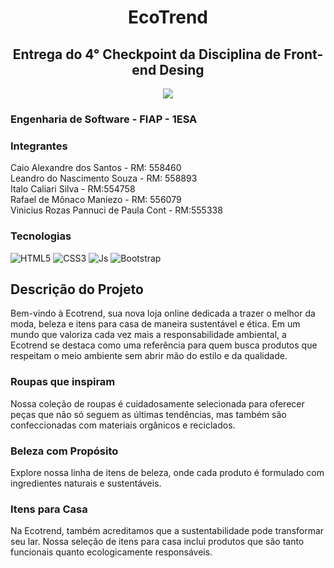 <h1 align="center">EcoTrend</h1>

<h2 align="center">Entrega do 4° Checkpoint da Disciplina de Front-end Desing</h2>

<div align="center">
  <img src="images/logo_b.jpeg">
</div>

### Engenharia de Software - FIAP - 1ESA
### Integrantes
Caio Alexandre dos Santos - RM: 558460<br>
Leandro do Nascimento Souza - RM: 558893<br>
Italo Caliari Silva - RM:554758<br>
Rafael de Mônaco Maniezo - RM: 556079<br>
Vinicius Rozas Pannuci de Paula Cont - RM:555338

### Tecnologias
![HTML5](https://img.shields.io/badge/HTML5-E34F26?style=for-the-badge&logo=html5&logoColor=white)
![CSS3](https://img.shields.io/badge/CSS3-1572B6?style=for-the-badge&logo=css3&logoColor=white)
![Js](https://img.shields.io/badge/JavaScript-F7DF1E?style=for-the-badge&logo=javascript&logoColor=black)
![Bootstrap](https://img.shields.io/badge/Bootstrap-563D7C?style=for-the-badge&logo=bootstrap&logoColor=white)

## Descrição do Projeto
Bem-vindo à Ecotrend, sua nova loja online dedicada a trazer o melhor da moda, beleza e itens para casa de maneira sustentável e ética. Em um mundo que valoriza cada vez mais a responsabilidade ambiental, a Ecotrend se destaca como uma referência para quem busca produtos que respeitam o meio ambiente sem abrir mão do estilo e da qualidade.

### Roupas que inspiram
Nossa coleção de roupas é cuidadosamente selecionada para oferecer peças que não só seguem as últimas tendências, mas também são confeccionadas com materiais orgânicos e reciclados.

### Beleza com Propósito
Explore nossa linha de itens de beleza, onde cada produto é formulado com ingredientes naturais e sustentáveis.

### Itens para Casa
Na Ecotrend, também acreditamos que a sustentabilidade pode transformar seu lar. Nossa seleção de itens para casa inclui produtos que são tanto funcionais quanto ecologicamente responsáveis.